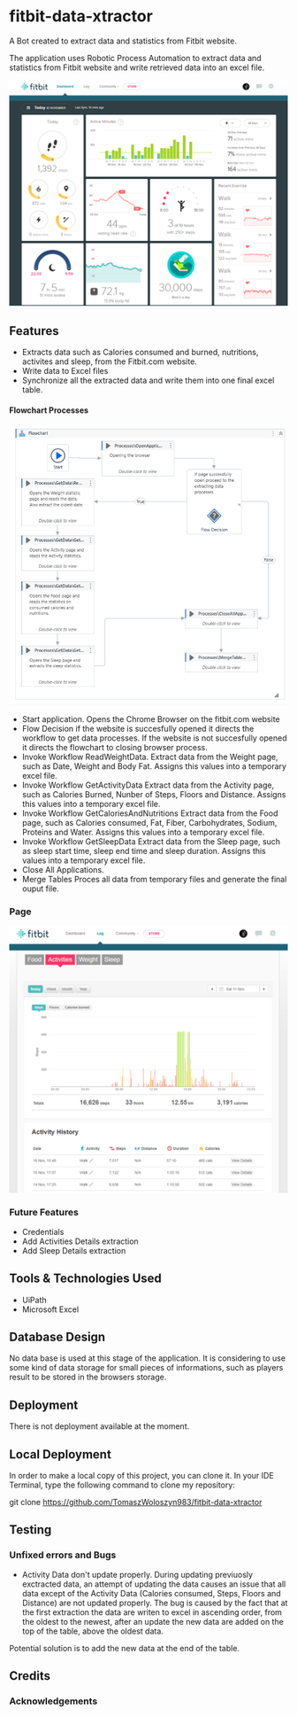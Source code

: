 # fitbit-data-xtractor
A Bot created to extract data and statistics from Fitbit website.

The  application uses Robotic Process Automation to extract data and statistics from Fitbit website and write retrieved data into an excel file.



![AmIResponsive](documentation/images/fitbit_dashboard.png)


## Features


- Extracts data such as Calories consumed and burned, nutritions, activites and sleep, from the Fitbit.com website.
- Write data to Excel files
- Synchronize all the extracted data and write them into one final excel table.

#### Flowchart Processes

![AmIResponsive](documentation/images/flowchart.png)

- Start application. 
Opens the Chrome Browser on the fitbit.com website
- Flow Decision 
if the website is succesfully opened it directs the workflow to get data processes.
If the website is not succesfully opened it directs the flowchart to closing browser process.
- Invoke Workflow ReadWeightData.
Extract data from the Weight page, such as Date, Weight and Body Fat.
Assigns this values into a temporary excel file.
- Invoke Workflow GetActivityData
Extract data from the Activity page, such as Calories Burned, Nunber of Steps, Floors and Distance.
Assigns this values into a temporary excel file.
- Invoke Workflow GetCaloriesAndNutritions
Extract data from the Food page, such as Calories consumed, Fat, Fiber, Carbohydrates, Sodium, Proteins and Water.
Assigns this values into a temporary excel file.
- Invoke Workflow GetSleepData
Extract data from the Sleep page, such as sleep start time, sleep end time and sleep duration.
Assigns this values into a temporary excel file.
- Close All Applications.
- Merge Tables
Proces all data from temporary files and generate the final ouput file.

### Page

![BackgroundImage](documentation/images/fitbit_activityPage.png)



### Future Features

- Credentials
- Add Activities Details extraction
- Add Sleep Details extraction


## Tools & Technologies Used

- UiPath
- Microsoft Excel


## Database Design

No data base is used at this stage of the application. It is considering to use some kind of data storage for small pieces of informations, such as players result to be stored in the browsers storage.


## Deployment
There is not deployment available at the moment.


## Local Deployment
In order to make a local copy of this project, you can clone it. In your IDE Terminal, type the following command to clone my repository:

git clone https://github.com/TomaszWoloszyn983/fitbit-data-xtractor


## Testing

### Unfixed errors and Bugs
- Activity Data don't update properly.
During updating previuosly exctracted data, an attempt of updating the data causes an issue that all data except of the Activity Data (Calories consumed, Steps, Floors and Distance) are not updated properly.
The bug is caused by the fact that at the first extraction the data are writen to excel in ascending order, from the oldest to the newest, after an update the new data are added on the top of the table, above the oldest data.

Potential solution is to add the new data at the end of the table.

## Credits


### Acknowledgements
